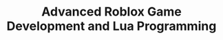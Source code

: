 ---
layout: course_detail
title: "Advanced Roblox Game Development and Lua Programming"
courseTitle: "Advanced Roblox Game Development and Lua Programming"
courseDescription: "Learn programming fundamentals and create your own games with Roblox Studio!"
topTitleLine1: "Roblox"
topTitleLine2: "Game Development and Lua Programming"
topGradeLevel: "Grade 7 - 12"
topIntroText: "Roblox is a massively multiplayer online game creation platform with over six thousand users online every month. Roblox Studio allows users to develop their own games and share it with others in the community."
bgTitle: "Advanced Roblox Game Development and Lua Programming"
bgImageUrl: "./assets/img/courses/Roblox.jpg"
bgText: "Become a game developer, and publish your games."
bgLearnMoreText: "Learn More about Roblox Studio"
bgLearnMoreLink: "https://www.youtube.com/embed/RU0Sxhc0WIk?t=5&autoplay=1"
aboutTitle: "About the Course"
aboutText: "Learn programming with game development. Build your own game without limits."
aboutCategoryTitle: "Category"
aboutCategory: "Game Development"
aboutGradeLevelTitle: "Grade"
aboutGradeLevel: "7 - 12"
aboutLevel: "L2 Introduction to Programming" 
aboutSkillLevelTitle: "Skill Level"
aboutSkillLevel: "Beginning to Intermediate"
aboutRatioTitle: "Ratio Guarantee"
aboutRatio: "4 Students per Instructor"
promotion1: 
  enabled: "true"
  title: "From Gamer to Developer"
  text: "Being addictive to games? No worries. Let's motivate them to learn by showing them that they can create their own games and turn their ideas into reality with Roblox Studio."
  imageUrl: "img/my/roblox1/r1.jpg"
promotion2: 
  enabled: "true"
  title: "Learn Programming and Algorithms"
  text: "Through the design and implementation of game logic and creativity, understand the principles and foundations of computer algorithms and lay the foundation for advanced programming learning."
  imageUrl: "img/my/roblox1/r6.jpg"
promotion3: 
  enabled: "true"
  title: "Game Development and Programming"
  text: "Roblox uses the programming language, Lua, to complete various challenges, allowing you to fully master Lua's advanced programming concepts and techniques while you complete your own game."
  imageUrl: "img/my/roblox1/r7.jpg"
promotion4: 
  enabled: "true"
  title: "Share Your Projects"
  text: "Roblox allows users to share their creations with others throughout the world."
  imageUrl: "img/my/roblox1/r4.jpg"
promotion5: 
  enabled: "true"
  title: "Focus on Imagination and Creativity"
  text: "Learning programming is not the ultimate goal. We focus on pushing the kids' imagination and creativity."
  imageUrl: "img/my/roblox1/r5.jpg"
curriculum: 
  enabled: "false"
goalsTitle: "Top Skills Students Will Learn"
goals: 
- icon: "icon-Gears"
  text: "Understanding the process of game development"
- icon: "icon-Coding"
  text: "The basics of Lua programming language"
- icon: "icon-Puzzle"
  text: "Understanding of algorithms and design ideas"
- icon: "icon-Server"
  text: "Understanding of (3D) game modeling and algorithms"
- icon: "icon-Idea"
  text: "Train students to adapt to new environments"
- icon: "icon-Key"
  text: "Preparation of Science Fair projects"
highlightsTitle: "Course Highlights"
highlights: 
- icon: "icon-Fashion"
  title: "Always Having Fun"
  text: "Fun programming is our top priority when designing all the content"
- icon: "icon-Administrator"
  title: "Learn with Professionals"
  text: "Gain extra experiences about the real industry and research"
- icon: "icon-Hand"
  title: "Live Interactions"
  text: "Get your question answered in class and compete with your classmates"
- icon: "icon-Air-Balloon"
  title: "Well-Designed Assignments and Projects"
  text: "Learn by doing is the key for CS study, all the assignments and projects are design for the goals"
- icon: "icon-Idea"
  title: "Focus on Imagination and Creativity"
  text: "Learning programming is not the ultimate goal. We focus on pushing the kids' imagination and creativity"
- icon: "icon-Key"
  title: "Apply Colleges with More Experiences"
  text: "Programming is just the first step. Build projects, attend science fairs will help you get into the top unversities"
sessionsEnabled: "false"
sessionsTitle: "Schedule"
sessionsTimeTitle: "Time"
sessionsDateTitle: "Date"
sessionsLocationTitle: "Location"
sessions: 
- date: "1/8 - 3/12 (10 Weeks)"
  time: "Mon 3:20-4:50PM"
  location: "Irvine, CA"
- date: "1/10 - 3/14 (10 Weeks)"
  time: "Wed 3:20-4:50PM"
  location: "Irvine, CA"
registrationEnabled: "true"
registrationTitle: ""
priceTitle: "Registration"
price: ""
allCreditCards: "All credit cards are supported"
priceItems: 
- "Try the first session for FREE"
- "Learn from the professionals"
- "1:4 teacher to students ratio"
- "Always learn by doing and having fun"
registrationLink: "https://csfoundation.wufoo.com/forms/m8vsgm21cz06w0/"
registerNow: "REGISTER NOW"
faq: 
  enabled: "false"
locations: 
- name: "Irvine Classroom"
  address1: "920 Roosevelt, Suite 200"
  address2: "Irvine, CA 92620"
  addressMap: "970 Roosevelt, Irvine, CA 92620"
- name: "Rancho Cucamonga Classroom"
  address1: "6080 Haven Ave"
  address2: "Rancho Cucamonga, CA 91737"
  addressMap: "6080 Haven Ave, Rancho Cucamonga, CA 91737"
promotionText: "Interested in learning programs with fun?"
promotionButtonText: "Contact Us"
promotionUrl: "page-contact-us.html"
engUrl: "roblox2.html"
cnUrl: "roblox2c.html"
---